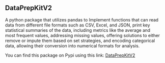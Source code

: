 ## DataPrepKitV2

A python package that utilizes pandas to Implement functions that can read data from different file formats such as CSV, Excel, and JSON, print key statistical summaries of the data, including metrics like the average and most frequent values, addressing missing values, offering solutions to either remove or impute them based on set strategies, and encoding categorical data, allowing their conversion into numerical formats for analysis.

You can find this package on Pypi using this link: [DataPrepKitV2](https://pypi.org/project/DataPrepKitV2/2.0/)
